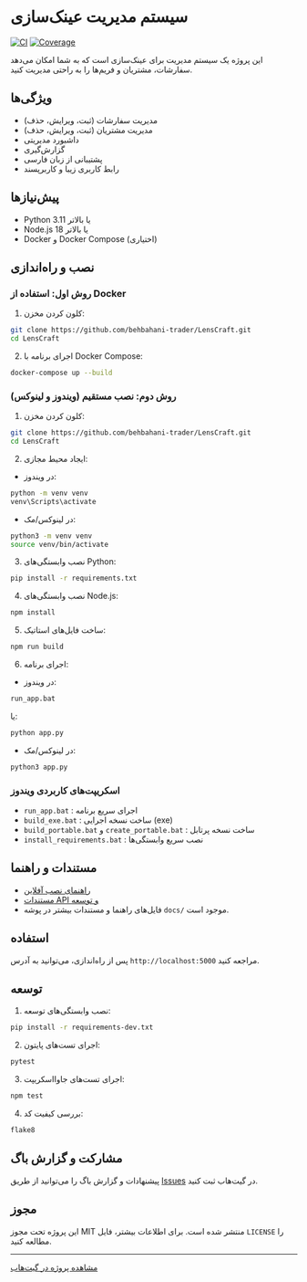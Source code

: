 # سیستم مدیریت عینک‌سازی

[![CI](https://github.com/behbahani-trader/LensCraft/actions/workflows/ci.yml/badge.svg)](https://github.com/behbahani-trader/LensCraft/actions)
[![Coverage](https://img.shields.io/codecov/c/github/behbahani-trader/LensCraft)](https://github.com/behbahani-trader/LensCraft)

این پروژه یک سیستم مدیریت برای عینک‌سازی است که به شما امکان می‌دهد سفارشات، مشتریان و فریم‌ها را به راحتی مدیریت کنید.

## ویژگی‌ها

- مدیریت سفارشات (ثبت، ویرایش، حذف)
- مدیریت مشتریان (ثبت، ویرایش، حذف)
- داشبورد مدیریتی
- گزارش‌گیری
- پشتیبانی از زبان فارسی
- رابط کاربری زیبا و کاربرپسند

## پیش‌نیازها

- Python 3.11 یا بالاتر
- Node.js 18 یا بالاتر
- Docker و Docker Compose (اختیاری)

## نصب و راه‌اندازی

### روش اول: استفاده از Docker

1. کلون کردن مخزن:
```bash
git clone https://github.com/behbahani-trader/LensCraft.git
cd LensCraft
```
2. اجرای برنامه با Docker Compose:
```bash
docker-compose up --build
```

### روش دوم: نصب مستقیم (ویندوز و لینوکس)

1. کلون کردن مخزن:
```bash
git clone https://github.com/behbahani-trader/LensCraft.git
cd LensCraft
```
2. ایجاد محیط مجازی:
- در ویندوز:
```bat
python -m venv venv
venv\Scripts\activate
```
- در لینوکس/مک:
```bash
python3 -m venv venv
source venv/bin/activate
```
3. نصب وابستگی‌های Python:
```bash
pip install -r requirements.txt
```
4. نصب وابستگی‌های Node.js:
```bash
npm install
```
5. ساخت فایل‌های استاتیک:
```bash
npm run build
```
6. اجرای برنامه:
- در ویندوز:
```bat
run_app.bat
```
یا:
```bat
python app.py
```
- در لینوکس/مک:
```bash
python3 app.py
```

### اسکریپت‌های کاربردی ویندوز

- `run_app.bat` : اجرای سریع برنامه
- `build_exe.bat` : ساخت نسخه اجرایی (exe)
- `build_portable.bat` و `create_portable.bat` : ساخت نسخه پرتابل
- `install_requirements.bat` : نصب سریع وابستگی‌ها

## مستندات و راهنما

- [راهنمای نصب آفلاین](./راهنمای_نصب_آفلاین.md)
- [مستندات API و توسعه](./docs/)
- فایل‌های راهنما و مستندات بیشتر در پوشه `docs/` موجود است.

## استفاده

پس از راه‌اندازی، می‌توانید به آدرس `http://localhost:5000` مراجعه کنید.

## توسعه

1. نصب وابستگی‌های توسعه:
```bash
pip install -r requirements-dev.txt
```
2. اجرای تست‌های پایتون:
```bash
pytest
```
3. اجرای تست‌های جاوااسکریپت:
```bash
npm test
```
4. بررسی کیفیت کد:
```bash
flake8
```

## مشارکت و گزارش باگ

پیشنهادات و گزارش باگ را می‌توانید از طریق [Issues](https://github.com/behbahani-trader/LensCraft/issues) در گیت‌هاب ثبت کنید.

## مجوز

این پروژه تحت مجوز MIT منتشر شده است. برای اطلاعات بیشتر، فایل `LICENSE` را مطالعه کنید.

---

[مشاهده پروژه در گیت‌هاب](https://github.com/behbahani-trader/LensCraft)